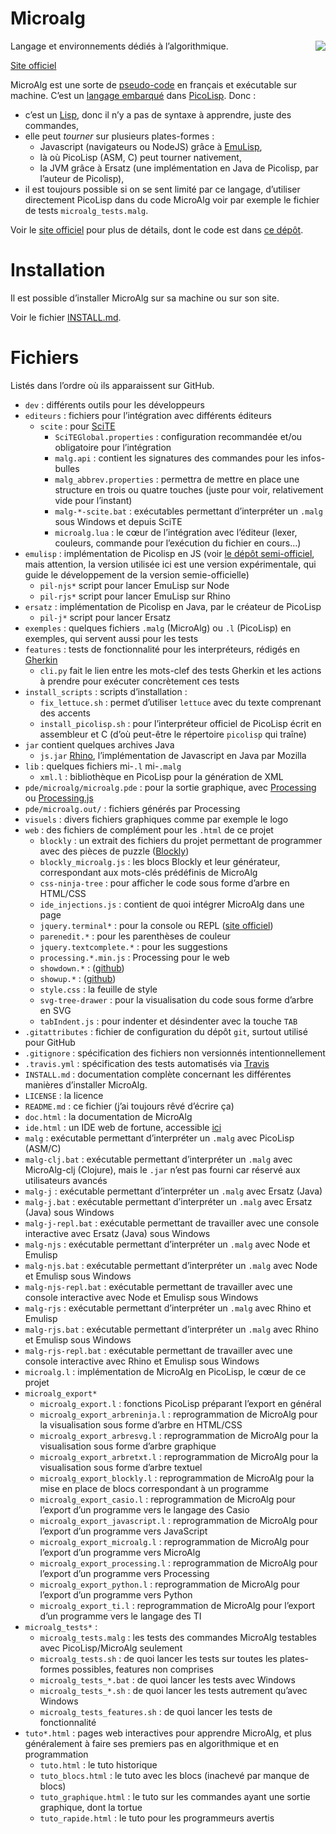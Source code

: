 Microalg
========

<a href="https://travis-ci.org/Microalg/microalg" style="float:right;">
<img src="https://travis-ci.org/Microalg/microalg.svg?branch=master"></a>

Langage et environnements dédiés à l’algorithmique.

[Site officiel](http://microalg.info/)

MicroAlg est une sorte de [pseudo-code](https://fr.wikipedia.org/wiki/Pseudo-code)
en français et exécutable sur machine. C’est un [langage
embarqué](https://fr.wikipedia.org/wiki/Langage_d%C3%A9di%C3%A9#Langages_d.C3.A9di.C3.A9s_internes_et_externes)
dans [PicoLisp](http://picolisp.com). Donc :

* c’est un [Lisp](http://fr.wikipedia.org/wiki/Lisp), donc il n’y a pas de
  syntaxe à apprendre, juste des commandes,
* elle peut *tourner* sur plusieurs plates-formes :
    * Javascript (navigateurs ou NodeJS) grâce à
      [EmuLisp](http://grahack.github.io/EmuLisp),
    * là où PicoLisp (ASM, C) peut tourner nativement,
    * la JVM grâce à Ersatz (une implémentation en Java de Picolisp, par
      l’auteur de Picolisp),
* il est toujours possible si on se sent limité par ce langage, d’utiliser
  directement PicoLisp dans du code MicroAlg voir par exemple le fichier de
  tests `microalg_tests.malg`.

Voir le [site officiel](http://microalg.info/) pour plus de détails, dont le
code est dans [ce dépôt](https://github.com/Microalg/microalg.github.io).

Installation
============

Il est possible d’installer MicroAlg sur sa machine ou sur son site.

Voir le fichier [INSTALL.md](https://github.com/Microalg/Microalg/blob/latest/INSTALL.md).

Fichiers
========

Listés dans l’ordre où ils apparaissent sur GitHub.

* `dev` : différents outils pour les développeurs
* `editeurs` : fichiers pour l’intégration avec différents éditeurs
    * `scite` : pour [SciTE](http://www.scintilla.org/SciTE.html)
        * `SciTEGlobal.properties` : configuration recommandée et/ou obligatoire
          pour l’intégration
        * `malg.api` : contient les signatures des commandes pour les
          infos-bulles
        * `malg_abbrev.properties` : permettra de mettre en place une structure
          en trois ou quatre touches (juste pour voir, relativement vide pour
          l’instant)
        * `malg-*-scite.bat` : exécutables permettant d’interpréter un `.malg`
           sous Windows et depuis SciTE
        * `microalg.lua` : le cœur de l’intégration avec l’éditeur (lexer,
          couleurs, commande pour l’exécution du fichier en cours…)
* `emulisp` : implémentation de Picolisp en JS (voir
  [le dépôt semi-officiel](https://github.com/grahack/emulisp), mais attention,
  la version utilisée ici est une version expérimentale, qui guide le
  développement de la version semie-officielle)
    * `pil-njs*` script pour lancer EmuLisp sur Node
    * `pil-rjs*` script pour lancer EmuLisp sur Rhino
* `ersatz` : implémentation de Picolisp en Java, par le créateur de PicoLisp
    * `pil-j*` script pour lancer Ersatz
* `exemples` : quelques fichiers `.malg` (MicroAlg) ou `.l` (PicoLisp) en
  exemples, qui servent aussi pour les tests
* `features` : tests de fonctionnalité pour les interpréteurs, rédigés en
  [Gherkin](https://github.com/cucumber/cucumber/wiki/Gherkin)
    * `cli.py` fait le lien entre les mots-clef des tests Gherkin et les
      actions à prendre pour exécuter concrètement ces tests
* `install_scripts` : scripts d’installation :
    * `fix_lettuce.sh` : permet d’utiliser `lettuce` avec du texte comprenant
      des accents
    * `install_picolisp.sh` : pour l’interpréteur officiel de PicoLisp écrit en
      assembleur et C
      (d’où peut-être le répertoire `picolisp` qui traîne)
* `jar` contient quelques archives Java
    * `js.jar` [Rhino](https://developer.mozilla.org/fr/docs/Rhino),
      l’implémentation de Javascript en Java par Mozilla
* `lib` : quelques fichiers mi-`.l` mi-`.malg`
    * `xml.l` : bibliothèque en PicoLisp pour la génération de XML
* `pde/microalg/microalg.pde` : pour la sortie graphique, avec
  [Processing](http://processing.org/) ou [Processing.js](http://processingjs.org/)
* `pde/microalg.out/` : fichiers générés par Processing
* `visuels` : divers fichiers graphiques comme par exemple le logo
* `web` : des fichiers de complément pour les `.html` de ce projet
    * `blockly` : un extrait des fichiers du projet permettant de programmer
      avec des pièces de puzzle ([Blockly](http://code.google.com/p/blockly/))
    * `blockly_microalg.js` : les blocs Blockly et leur générateur,
      correspondant aux mots-clés prédéfinis de MicroAlg
    * `css-ninja-tree` : pour afficher le code sous forme d’arbre en HTML/CSS
    * `ide_injections.js` : contient de quoi intégrer MicroAlg dans une page
    * `jquery.terminal*` : pour la console ou REPL ([site officiel](http://terminal.jcubic.pl/))
    * `parenedit.*` : pour les parenthèses de couleur
    * `jquery.textcomplete.*` : pour les suggestions
    * `processing.*.min.js` : Processing pour le web
    * `showdown.*` : ([github](https://github.com/coreyti/showdown))
    * `showup.*` : ([github](https://github.com/upstage/showup))
    * `style.css` : la feuille de style
    * `svg-tree-drawer` : pour la visualisation du code sous forme d’arbre en SVG
    * `tabIndent.js` : pour indenter et désindenter avec la touche `TAB`
* `.gitattributes` : fichier de configuration du dépôt `git`, surtout utilisé
  pour GitHub
* `.gitignore` : spécification des fichiers non versionnés intentionnellement
* `.travis.yml` : spécification des tests automatisés via [Travis](http://travis-ci.org/)
* `INSTALL.md` : documentation complète concernant les différentes manières
  d’installer MicroAlg.
* `LICENSE` : la licence
* `README.md` : ce fichier (j’ai toujours rêvé d’écrire ça)
* `doc.html` : la documentation de MicroAlg
* `ide.html` : un IDE web de fortune, accessible [ici](http://microalg.info/ide.html)
* `malg` : exécutable permettant d’interpréter un `.malg` avec PicoLisp (ASM/C)
* `malg-clj.bat` : exécutable permettant d’interpréter un `.malg` avec MicroAlg-clj
  (Clojure), mais le `.jar` n’est pas fourni car réservé aux utilisateurs
  avancés
* `malg-j` : exécutable permettant d’interpréter un `.malg` avec Ersatz (Java)
* `malg-j.bat` : exécutable permettant d’interpréter un `.malg` avec Ersatz (Java)
  sous Windows
* `malg-j-repl.bat` : exécutable permettant de travailler avec une console
  interactive avec Ersatz (Java) sous Windows
* `malg-njs` : exécutable permettant d’interpréter un `.malg` avec Node et Emulisp
* `malg-njs.bat` : exécutable permettant d’interpréter un `.malg` avec Node et Emulisp
  sous Windows
* `malg-njs-repl.bat` : exécutable permettant de travailler avec une console
  interactive avec Node et Emulisp sous Windows
* `malg-rjs` : exécutable permettant d’interpréter un `.malg` avec Rhino et Emulisp
* `malg-rjs.bat` : exécutable permettant d’interpréter un `.malg` avec Rhino et Emulisp
  sous Windows
* `malg-rjs-repl.bat` : exécutable permettant de travailler avec une console
  interactive avec Rhino et Emulisp sous Windows
* `microalg.l` : implémentation de MicroAlg en PicoLisp, le cœur de ce projet
* `microalg_export*`
    * `microalg_export.l` : fonctions PicoLisp préparant l’export en général
    * `microalg_export_arbreninja.l` : reprogrammation de MicroAlg pour la visualisation sous forme d’arbre en HTML/CSS
    * `microalg_export_arbresvg.l` : reprogrammation de MicroAlg pour la visualisation sous forme d’arbre graphique
    * `microalg_export_arbretxt.l` : reprogrammation de MicroAlg pour la visualisation sous forme d’arbre textuel
    * `microalg_export_blockly.l` : reprogrammation de MicroAlg pour la mise en place de blocs correspondant à un programme
    * `microalg_export_casio.l` : reprogrammation de MicroAlg pour l’export d’un programme vers le langage des Casio
    * `microalg_export_javascript.l` : reprogrammation de MicroAlg pour l’export d’un programme vers JavaScript
    * `microalg_export_microalg.l` : reprogrammation de MicroAlg pour l’export d’un programme vers MicroAlg
    * `microalg_export_processing.l` : reprogrammation de MicroAlg pour l’export d’un programme vers Processing
    * `microalg_export_python.l` : reprogrammation de MicroAlg pour l’export d’un programme vers Python
    * `microalg_export_ti.l` :  reprogrammation de MicroAlg pour l’export d’un programme vers le langage des TI
* `microalg_tests*` :
    * `microalg_tests.malg` : les tests des commandes MicroAlg testables avec
      PicoLisp/MicroAlg seulement
    * `microalg_tests.sh` :  de quoi lancer les tests sur toutes les
                             plates-formes possibles, features non comprises
    * `microalg_tests_*.bat` : de quoi lancer les tests avec Windows
    * `microalg_tests_*.sh` :  de quoi lancer les tests autrement qu’avec Windows
    * `microalg_tests_features.sh` : de quoi lancer les tests de fonctionnalité
* `tuto*.html` : pages web interactives pour apprendre MicroAlg, et plus
  généralement à faire ses premiers pas en algorithmique et en programmation
    * `tuto.html` : le tuto historique
    * `tuto_blocs.html` : le tuto avec les blocs (inachevé par manque de blocs)
    * `tuto_graphique.html` : le tuto sur les commandes ayant une sortie graphique, dont la tortue
    * `tuto_rapide.html` : le tuto pour les programmeurs avertis
